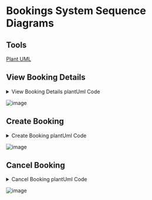 # Bookings System Sequence Diagrams

## Tools

[Plant UML](https://plantuml.com/sequence-diagram)

## View Booking Details

<details>
<summary>
View Booking Details plantUml Code
</summary>

``` plantuml
@startuml
participant "__:Actor__" as actor
participant "__:System__" as system

title View Booking Details System Sequence Diagram

skinparam sequenceMessageAlign center
actor -> system : getBookings()
|||
system --> actor : bookings
|||
actor --> system : getBookingDetails(booking_id)
|||
system --> actor : booking details

@enduml
```

</details>

![image](https://github.com/DarkMed15/soen342-teamproject/blob/main/deliverables/assets/view_booking_details_system_sequence_diagram.png)

## Create Booking

<details>
<summary>
Create Booking plantUml Code
</summary>

``` plantuml
@startuml
participant "__:Client__" as actor
participant "__:System__" as system

title Create Booking System Sequence Diagram
skinparam sequenceMessageAlign center

actor -> system : getOfferings()
|||
system --> actor : offerings
|||
actor -> system : makeBooking(client, offering)
|||
system --> system : not exists(booking at same location and time slot)

system --> system : booking := createBooking(client, offering)
system --> system : offering.status="non-available"
system --> actor : confirmation
@enduml
```

</details>

![image](https://github.com/DarkMed15/soen342-teamproject/blob/main/deliverables/assets/create_booking_system_sequence_diagram.png)

## Cancel Booking

<details>
<summary>
Cancel Booking plantUml Code
</summary>

``` plantuml
@startuml
participant "__:Client__" as actor
participant "__:System__" as system

title Cancel Booking System Sequence Diagram
skinparam sequenceMessageAlign center

actor -> system : getbookings(client)
|||
system --> actor : client bookings
|||
actor -> system : cancelBooking(client, bookings)
|||
loop for booking : bookings
system --> system : delete(booking, offering)
system --> system : delete(booking, client)
system --> system : delete(booking)
system --> system : offering.update(seats, status)

end
system --> actor : confirmation

@enduml
```

</details>

![image](https://github.com/DarkMed15/soen342-teamproject/blob/main/deliverables/assets/cancel_booking_system_sequence_diagram.png)
